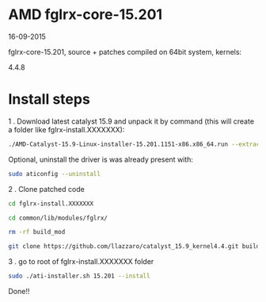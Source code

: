 AMD fglrx-core-15.201
=================

16-09-2015

fglrx-core-15.201, source + patches compiled on 64bit system, kernels:

4.4.8

Install steps
=================

1 . Download latest catalyst 15.9 and unpack it by command (this will create a folder like fglrx-install.XXXXXXX):

```bash
./AMD-Catalyst-15.9-Linux-installer-15.201.1151-x86.x86_64.run --extract
```

Optional, uninstall the driver is was already present with:

```bash
sudo aticonfig --uninstall
```

2 . Clone patched code

```bash
cd fglrx-install.XXXXXXX

cd common/lib/modules/fglrx/

rm -rf build_mod

git clone https://github.com/llazzaro/catalyst_15.9_kernel4.4.git build_mod
```

3 . go to root of fglrx-install.XXXXXXX folder

```bash
sudo ./ati-installer.sh 15.201 --install
```

Done!!

